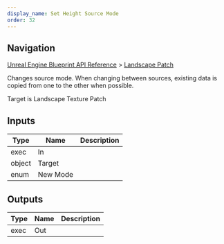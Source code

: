 ```yaml
---
display_name: Set Height Source Mode
order: 32
---
```

## Navigation

[Unreal Engine Blueprint API Reference](https://dev.epicgames.com/documentation/en-us/unreal-engine/BlueprintAPI) > [Landscape Patch](https://dev.epicgames.com/documentation/en-us/unreal-engine/BlueprintAPI/LandscapePatch)

Changes source mode. When changing between sources, existing data is copied from one to the other
when possible.

Target is Landscape Texture Patch

## Inputs

| Type | Name | Description |
| --- | --- | --- |
| exec | In |  |
| object | Target |  |
| enum | New Mode |  |

## Outputs

| Type | Name | Description |
| --- | --- | --- |
| exec | Out |  |
